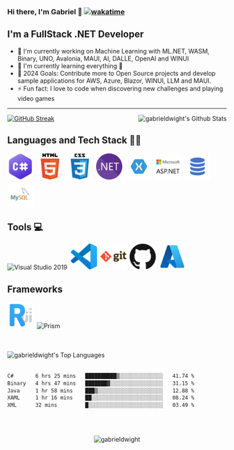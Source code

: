 ### Hi there, I'm Gabriel 👋 [![wakatime](https://wakatime.com/badge/user/f408c742-0016-489e-93cd-eb40a430305a.svg)](https://wakatime.com/@f408c742-0016-489e-93cd-eb40a430305a)

## I'm a FullStack .NET Developer
- 🔭 I'm currently working on Machine Learning with ML.NET, WASM, Binary, UNO, Avalonia, MAUI, AI, DALLE, OpenAI and WINUI
- 🌱 I'm currently learning everything 🤣 
- 🥅 2024 Goals: Contribute more to Open Source projects and develop sample applications for AWS, Azure, Blazor, WINUI, LLM and MAUI.
- ⚡ Fun fact: I love to code when discovering new challenges and playing video games
---
[![GitHub Streak](https://github-readme-streak-stats.herokuapp.com/?user=gabrieldwight&theme=highcontrast)](https://git.io/streak-stats)
<img align="right" alt="gabrieldwight's Github Stats" src="https://github-readme-stats.vercel.app/api?username=gabrieldwight&show_icons=true&hide_border=true&count_private=true&theme=dark" />

## **Languages and Tech Stack** 👨‍💻️
<img alt="C#" width="60" src="https://raw.githubusercontent.com/github/explore/80688e429a7d4ef2fca1e82350fe8e3517d3494d/topics/csharp/csharp.png"/>&nbsp;
<img alt="HTML5" width="60" src="https://raw.githubusercontent.com/github/explore/80688e429a7d4ef2fca1e82350fe8e3517d3494d/topics/html/html.png" />&nbsp;
<img alt="CSS3" width="60" src="https://raw.githubusercontent.com/github/explore/80688e429a7d4ef2fca1e82350fe8e3517d3494d/topics/css/css.png" />&nbsp;
<img alt=".NET" width="60" src="https://raw.githubusercontent.com/github/explore/93d8a67084f94b2a444e510199a6e7622e5b09a3/topics/dotnet/dotnet.png" />&nbsp;
<img alt="Xamarin" width="60" src="https://raw.githubusercontent.com/github/explore/80688e429a7d4ef2fca1e82350fe8e3517d3494d/topics/xamarin/xamarin.png" />&nbsp;
<img alt="ASPNET" width="60" src="https://raw.githubusercontent.com/github/explore/80688e429a7d4ef2fca1e82350fe8e3517d3494d/topics/aspnet/aspnet.png" />&nbsp;
<img alt="SQL" width="60" src="https://raw.githubusercontent.com/github/explore/80688e429a7d4ef2fca1e82350fe8e3517d3494d/topics/sql/sql.png" />&nbsp;
<img alt="MySQL" width="60" src="https://raw.githubusercontent.com/github/explore/80688e429a7d4ef2fca1e82350fe8e3517d3494d/topics/mysql/mysql.png" />&nbsp;

## **Tools** 💻️
<img alt="Visual Studio 2019" width="60" src="https://www.kindpng.com/picc/m/13-130970_visual-studio-2019-icon-hd-png-download.png" />&nbsp;
<img alt="Visual Studio Code" width="60" src="https://raw.githubusercontent.com/github/explore/80688e429a7d4ef2fca1e82350fe8e3517d3494d/topics/visual-studio-code/visual-studio-code.png" />&nbsp;
<img alt="Git" width="60" src="https://raw.githubusercontent.com/github/explore/80688e429a7d4ef2fca1e82350fe8e3517d3494d/topics/git/git.png" />&nbsp;
<img alt="GitHub" width="60" src="https://raw.githubusercontent.com/github/explore/78df643247d429f6cc873026c0622819ad797942/topics/github/github.png" />&nbsp;
<img alt="Azure" width="60" src="https://raw.githubusercontent.com/github/explore/80688e429a7d4ef2fca1e82350fe8e3517d3494d/topics/azure/azure.png" />&nbsp;

## **Frameworks**
<img alt="ReactiveUI" width="60" src="https://raw.githubusercontent.com/github/explore/80688e429a7d4ef2fca1e82350fe8e3517d3494d/topics/reactiveui/reactiveui.png"/>&nbsp;
<img alt="Prism" width="60" src="https://avatars1.githubusercontent.com/u/10503161?s=200&v=4"/>&nbsp;

<br />
<br />

<img align="center" alt="gabrieldwight's Top Languages" src="https://github-readme-stats.vercel.app/api/top-langs/?username=gabrieldwight&theme=dark" />

</br>
</br

<!--START_SECTION:waka-->

```txt
C#       6 hrs 25 mins   ██████████▒░░░░░░░░░░░░░░   41.74 %
Binary   4 hrs 47 mins   ███████▓░░░░░░░░░░░░░░░░░   31.15 %
Java     1 hr 58 mins    ███▒░░░░░░░░░░░░░░░░░░░░░   12.88 %
XAML     1 hr 16 mins    ██░░░░░░░░░░░░░░░░░░░░░░░   08.24 %
XML      32 mins         █░░░░░░░░░░░░░░░░░░░░░░░░   03.49 %
```

<!--END_SECTION:waka-->

</br>
</br>

<p align="center"> <img src="https://komarev.com/ghpvc/?username=gabrieldwight" alt="gabrieldwight" /> </p>

<!--
**gabrieldwight/gabrieldwight** is a ✨ _special_ ✨ repository because its `README.md` (this file) appears on your GitHub profile.

Here are some ideas to get you started:

- 🔭 I’m currently working on ...
- 🌱 I’m currently learning ...
- 👯 I’m looking to collaborate on ...
- 🤔 I’m looking for help with ...
- 💬 Ask me about ...
- 📫 How to reach me: ...
- 😄 Pronouns: ...
- ⚡ Fun fact: ...
-->
